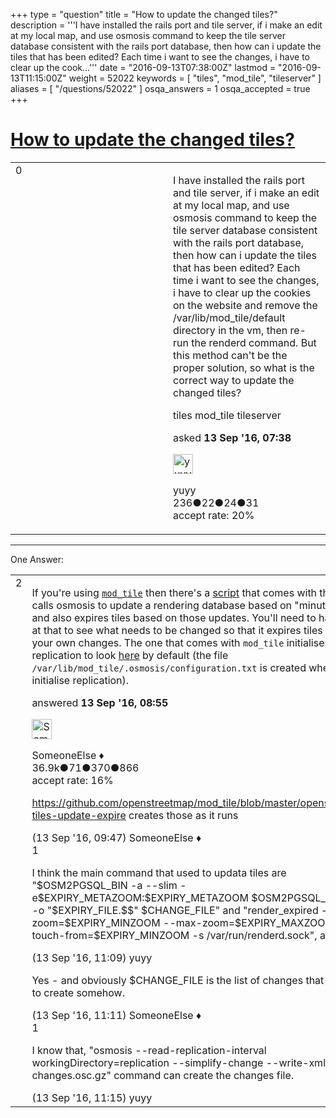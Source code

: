 +++
type = "question"
title = "How to update the changed tiles?"
description = '''I have installed the rails port and tile server, if i make an edit at my local map, and use osmosis command to keep the tile server database consistent with the rails port database, then how can i update the tiles that has been edited? Each time i want to see the changes, i have to clear up the cook...'''
date = "2016-09-13T07:38:00Z"
lastmod = "2016-09-13T11:15:00Z"
weight = 52022
keywords = [ "tiles", "mod_tile", "tileserver" ]
aliases = [ "/questions/52022" ]
osqa_answers = 1
osqa_accepted = true
+++

<div class="headNormal">

# [How to update the changed tiles?](/questions/52022/how-to-update-the-changed-tiles)

</div>

<div id="main-body">

<div id="askform">

<table id="question-table" style="width:100%;">
<colgroup>
<col style="width: 50%" />
<col style="width: 50%" />
</colgroup>
<tbody>
<tr>
<td style="width: 30px; vertical-align: top"><div class="vote-buttons">
<span id="post-52022-upvote" class="ajax-command post-vote up" rel="nofollow" title="I like this post (click again to cancel)"> </span>
<div id="post-52022-score" class="post-score" title="current number of votes">
0
</div>
<span id="post-52022-downvote" class="ajax-command post-vote down" rel="nofollow" title="I dont like this post (click again to cancel)"> </span> <span id="favorite-mark" class="ajax-command favorite-mark" rel="nofollow" title="mark/unmark this question as favorite (click again to cancel)"> </span>
<div id="favorite-count" class="favorite-count">
&#10;</div>
</div></td>
<td><div id="item-right">
<div class="question-body">
<p>I have installed the rails port and tile server, if i make an edit at my local map, and use osmosis command to keep the tile server database consistent with the rails port database, then how can i update the tiles that has been edited? Each time i want to see the changes, i have to clear up the cookies on the website and remove the /var/lib/mod_tile/default directory in the vm, then re-run the renderd command. But this method can't be the proper solution, so what is the correct way to update the changed tiles?</p>
</div>
<div id="question-tags" class="tags-container tags">
<span class="post-tag tag-link-tiles" rel="tag" title="see questions tagged &#39;tiles&#39;">tiles</span> <span class="post-tag tag-link-mod_tile" rel="tag" title="see questions tagged &#39;mod_tile&#39;">mod_tile</span> <span class="post-tag tag-link-tileserver" rel="tag" title="see questions tagged &#39;tileserver&#39;">tileserver</span>
</div>
<div id="question-controls" class="post-controls">
&#10;</div>
<div class="post-update-info-container">
<div class="post-update-info post-update-info-user">
<p>asked <strong>13 Sep '16, 07:38</strong></p>
<img src="https://secure.gravatar.com/avatar/3522efac952d508cf251cd2590e68ca5?s=32&amp;d=identicon&amp;r=g" class="gravatar" width="32" height="32" alt="yuyy&#39;s gravatar image" />
<p><span>yuyy</span><br />
<span class="score" title="236 reputation points">236</span><span title="22 badges"><span class="badge1">●</span><span class="badgecount">22</span></span><span title="24 badges"><span class="silver">●</span><span class="badgecount">24</span></span><span title="31 badges"><span class="bronze">●</span><span class="badgecount">31</span></span><br />
<span class="accept_rate" title="Rate of the user&#39;s accepted answers">accept rate:</span> <span title="yuyy has one accepted answer">20%</span></p>
</div>
</div>
<div id="comments-container-52022" class="comments-container">
&#10;</div>
<div id="comment-tools-52022" class="comment-tools">
&#10;</div>
<div class="clear">
&#10;</div>
<div id="comment-52022-form-container" class="comment-form-container">
&#10;</div>
<div class="clear">
&#10;</div>
</div></td>
</tr>
</tbody>
</table>

------------------------------------------------------------------------

<div class="tabBar">

<span id="sort-top"></span>

<div class="headQuestions">

One Answer:

</div>

</div>

<span id="52026"></span>

<div id="answer-container-52026" class="answer accepted-answer">

<table style="width:100%;">
<colgroup>
<col style="width: 50%" />
<col style="width: 50%" />
</colgroup>
<tbody>
<tr>
<td style="width: 30px; vertical-align: top"><div class="vote-buttons">
<span id="post-52026-upvote" class="ajax-command post-vote up" rel="nofollow" title="I like this post (click again to cancel)"> </span>
<div id="post-52026-score" class="post-score" title="current number of votes">
2
</div>
<span id="post-52026-downvote" class="ajax-command post-vote down" rel="nofollow" title="I dont like this post (click again to cancel)"> </span> <span class="accept-answer on" rel="nofollow" title="yuyy has selected this answer as the correct answer"> </span>
</div></td>
<td><div class="item-right">
<div class="answer-body">
<p>If you're using <a href="https://github.com/openstreetmap/mod_tile/"><code>mod_tile</code></a> then there's a <a href="https://github.com/openstreetmap/mod_tile/blob/master/openstreetmap-tiles-update-expire">script</a> that comes with that that calls osmosis to update a rendering database based on "minutely diffs" and also expires tiles based on those updates. You'll need to have a look at that to see what needs to be changed so that it expires tiles based on your own changes. The one that comes with <code>mod_tile</code> initialises replication to look <a href="https://github.com/openstreetmap/mod_tile/blob/master/openstreetmap-tiles-update-expire">here</a> by default (the file <code>/var/lib/mod_tile/.osmosis/configuration.txt</code> is created when you initialise replication).</p>
</div>
<div class="answer-controls post-controls">
&#10;</div>
<div class="post-update-info-container">
<div class="post-update-info post-update-info-user">
<p>answered <strong>13 Sep '16, 08:55</strong></p>
<img src="https://secure.gravatar.com/avatar/0bf1aa22f7f5e045b0eb8beb79fe7907?s=32&amp;d=identicon&amp;r=g" class="gravatar" width="32" height="32" alt="SomeoneElse&#39;s gravatar image" />
<p><span>SomeoneElse ♦</span><br />
<span class="score" title="36866 reputation points"><span>36.9k</span></span><span title="71 badges"><span class="badge1">●</span><span class="badgecount">71</span></span><span title="370 badges"><span class="silver">●</span><span class="badgecount">370</span></span><span title="866 badges"><span class="bronze">●</span><span class="badgecount">866</span></span><br />
<span class="accept_rate" title="Rate of the user&#39;s accepted answers">accept rate:</span> <span title="SomeoneElse has 228 accepted answers">16%</span></p>
</div>
</div>
<div id="comments-container-52026" class="comments-container">
<span id="52029"></span>
<div id="comment-52029" class="comment">
<div id="post-52029-score" class="comment-score">
&#10;</div>
<div class="comment-text">
<p><a href="https://github.com/openstreetmap/mod_tile/blob/master/openstreetmap-tiles-update-expire">https://github.com/openstreetmap/mod_tile/blob/master/openstreetmap-tiles-update-expire</a> creates those as it runs</p>
</div>
<div id="comment-52029-info" class="comment-info">
<span class="comment-age">(13 Sep '16, 09:47)</span> <span class="comment-user userinfo">SomeoneElse ♦</span>
</div>
</div>
<span id="52035"></span>
<div id="comment-52035" class="comment">
<div id="post-52035-score" class="comment-score">
1
</div>
<div class="comment-text">
<p>I think the main command that used to updata tiles are "$OSM2PGSQL_BIN -a --slim -e$EXPIRY_METAZOOM:$EXPIRY_METAZOOM $OSM2PGSQL_OPTIONS -o "$EXPIRY_FILE.$$" $CHANGE_FILE" and "render_expired --min-zoom=$EXPIRY_MINZOOM --max-zoom=$EXPIRY_MAXZOOM --touch-from=$EXPIRY_MINZOOM -s /var/run/renderd.sock", am i right?</p>
</div>
<div id="comment-52035-info" class="comment-info">
<span class="comment-age">(13 Sep '16, 11:09)</span> <span class="comment-user userinfo">yuyy</span>
</div>
</div>
<span id="52036"></span>
<div id="comment-52036" class="comment">
<div id="post-52036-score" class="comment-score">
&#10;</div>
<div class="comment-text">
<p>Yes - and obviously $CHANGE_FILE is the list of changes that you'll need to create somehow.</p>
</div>
<div id="comment-52036-info" class="comment-info">
<span class="comment-age">(13 Sep '16, 11:11)</span> <span class="comment-user userinfo">SomeoneElse ♦</span>
</div>
</div>
<span id="52037"></span>
<div id="comment-52037" class="comment">
<div id="post-52037-score" class="comment-score">
1
</div>
<div class="comment-text">
<p>I know that, "osmosis --read-replication-interval workingDirectory=replication --simplify-change --write-xml-change changes.osc.gz" command can create the changes file.</p>
</div>
<div id="comment-52037-info" class="comment-info">
<span class="comment-age">(13 Sep '16, 11:15)</span> <span class="comment-user userinfo">yuyy</span>
</div>
</div>
</div>
<div id="comment-tools-52026" class="comment-tools">
&#10;</div>
<div class="clear">
&#10;</div>
<div id="comment-52026-form-container" class="comment-form-container">
&#10;</div>
<div class="clear">
&#10;</div>
</div></td>
</tr>
</tbody>
</table>

</div>

<div class="paginator-container-left">

</div>

</div>

</div>


